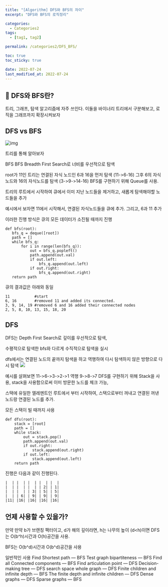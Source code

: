 ```yaml
---
title: "[Algorithm] DFS와 BFS의 차이"
excerpt: "DFS와 BFS의 로직정리"

categories:
  - Categories2
tags:
  - [tag1, tag2]

permalink: /categories2/DFS_BFS/

toc: true
toc_sticky: true

date: 2022-07-24
last_modified_at: 2022-07-24
---
```


## 🦥 DFS와 BFS란?



트리, 그래프, 탐색 알고리즘에 자주 쓰인다. 이둘을 바이너리 트리에서 구분해보고, 로직을 그래프까지 확장시켜보자

## DFS vs BFS

![img](https://velog.velcdn.com/images/tlsgn8483/post/d1ce8d65-be8a-470f-aa9a-5296de9089a9/image.png)

트리를 통해 알아보자

BFS
BFS Breadth First Search로 너비를 우선적으로 탐색

root가 11인 트리는 연결된 자식 노드인 6과 16을 먼저 탐색 (11->6-16)
그후 6의 자식 노드와 16의 자식노드를 탐색 (3->9->14-16)
BFS를 구현하기 위해 Queue를 사용.

트리의 루트에서 시작하여 큐에서 이미 지난 노드들을 제거하고, 새롭게 탐색해야할 노드들을 추가

예시에서 보자면 11에서 시작해서, 연결된 자식노드들을 큐에 추가. 그리고, 6과 11 추가 

이러한 진행 방식은 큐의 모든 데이터가 소진될 때까지 진행

```
def bfs(root):
   bfs_q = deque([root])
   path = []
   while bfs_q:
       for i in range(len(bfs_q)):
           out = bfs_q.popleft()
           path.append(out.val)
           if out.left:
               bfs_q.append(out.left)
           if out.right:
               bfs_q.append(out.right)
   return path
```

큐의 결과값은 아래와 동일

```
11           #start
6, 16        #removed 11 and added its connected.
3, 9, 14, 19 #removed 6 and 16 added their connected nodes
2, 5, 8, 10, 13, 15, 18, 20
```

## DFS
DFS는 Depth First Search로 깊이를 우선적으로 탐색,

수평적으로 탐색한 bfs와 다르게 수직적으로 탐색을 실시

dfs에서는 연결된 노드의 끝까지 탐색을 하고 역행하여 다시 탐색하지 않은 방향으로 다시 탐색
![](https://velog.velcdn.com/images/tlsgn8483/post/8e4b58b9-1284-4dde-bc61-aa15e2f6e60a/image.png)

예시를 살펴보면 11->6->3->2->1 역행 9->8->7
DFS를 구현하기 위해 Stack을 사용, stack을 사용함으로써 이미 방문한 노드를 체크 가능, 

스택에 유일한 엘레멘트인 루트에서 부터 시작하여, 스택으로부터 꺼내고 연결된 꺼낸 노드랑 연결된 노드를 추가.

모든 스택이 빌 때까지 사용

```
def dfs(root):
    stack = [root]
    path = []
    while stack:
        out = stack.pop()
        path.append(out.val)
        if out.right:
            stack.append(out.right)
        if out.left:
            stack.append(out.left)
    return path
```
진행은 다음과 같이 진행된다.

```
|  | |  | |  | |  | |  |
|  | |  | |  | | 2| | 1|
|  | |  | | 3| | 5| | 5|
|  | | 6| | 9| | 9| | 9|
|11| |16| |16| |16| |16|
```

## 언제 사용할 수 있을가?
만약 만약 b가 브랜칭 팩터이고, d가 해의 깊이라면, h는 나무의 높이 (d<h)이면 DFS는 O(b^h)시간과 O(h)공간을 사용.

BFS는 O(b^d)시간과 O(b^d)공간을 사용

일반적인 사용
Find Shortest path — BFS
Test graph bipartiteness — BFS
Find all Connected components — BFS
Find articulation point — DFS
Decision-making tree — DFS
search space whole graph — DFS
Finite children and infinite depth — BFS
The finite depth and infinite children — DFS
Dense graphs — DFS
Sparse graphs — BFS